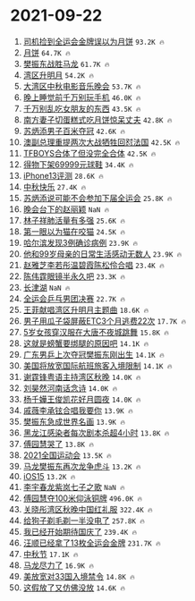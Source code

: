 # 2021-09-22

1. [司机捡到全运会金牌误以为月饼](https://s.weibo.com/weibo?q=%23%E5%8F%B8%E6%9C%BA%E6%8D%A1%E5%88%B0%E5%85%A8%E8%BF%90%E4%BC%9A%E9%87%91%E7%89%8C%E8%AF%AF%E4%BB%A5%E4%B8%BA%E6%9C%88%E9%A5%BC%23&Refer=top) `93.2K 🔥`
1. [月饼](https://s.weibo.com/weibo?q=%E6%9C%88%E9%A5%BC&Refer=top) `64.7K 🔥`
1. [樊振东战胜马龙](https://s.weibo.com/weibo?q=%E6%A8%8A%E6%8C%AF%E4%B8%9C%E6%88%98%E8%83%9C%E9%A9%AC%E9%BE%99&Refer=top) `61.7K 🔥`
1. [湾区升明月](https://s.weibo.com/weibo?q=%23%E6%B9%BE%E5%8C%BA%E5%8D%87%E6%98%8E%E6%9C%88%23&Refer=top) `54.2K 🔥`
1. [大湾区中秋电影音乐晚会](https://s.weibo.com/weibo?q=%23%E5%A4%A7%E6%B9%BE%E5%8C%BA%E4%B8%AD%E7%A7%8B%E7%94%B5%E5%BD%B1%E9%9F%B3%E4%B9%90%E6%99%9A%E4%BC%9A%23&Refer=top) `53.7K 🔥`
1. [晚上睡觉前千万别玩手机](https://s.weibo.com/weibo?q=%23%E6%99%9A%E4%B8%8A%E7%9D%A1%E8%A7%89%E5%89%8D%E5%8D%83%E4%B8%87%E5%88%AB%E7%8E%A9%E6%89%8B%E6%9C%BA%23&Refer=top) `46.0K 🔥`
1. [千万别乱吃女朋友的东西](https://s.weibo.com/weibo?q=%23%E5%8D%83%E4%B8%87%E5%88%AB%E4%B9%B1%E5%90%83%E5%A5%B3%E6%9C%8B%E5%8F%8B%E7%9A%84%E4%B8%9C%E8%A5%BF%23&Refer=top) `43.5K 🔥`
1. [南方妻子切蛋糕式吃月饼惊呆丈夫](https://s.weibo.com/weibo?q=%23%E5%8D%97%E6%96%B9%E5%A6%BB%E5%AD%90%E5%88%87%E8%9B%8B%E7%B3%95%E5%BC%8F%E5%90%83%E6%9C%88%E9%A5%BC%E6%83%8A%E5%91%86%E4%B8%88%E5%A4%AB%23&Refer=top) `42.8K 🔥`
1. [苏炳添男子百米夺冠](https://s.weibo.com/weibo?q=%23%E8%8B%8F%E7%82%B3%E6%B7%BB%E7%94%B7%E5%AD%90%E7%99%BE%E7%B1%B3%E5%A4%BA%E5%86%A0%23&Refer=top) `42.6K 🔥`
1. [澳副总理重提两次大战牺牲回怼法国](https://s.weibo.com/weibo?q=%23%E6%BE%B3%E5%89%AF%E6%80%BB%E7%90%86%E9%87%8D%E6%8F%90%E4%B8%A4%E6%AC%A1%E5%A4%A7%E6%88%98%E7%89%BA%E7%89%B2%E5%9B%9E%E6%80%BC%E6%B3%95%E5%9B%BD%23&Refer=top) `42.5K 🔥`
1. [TFBOYS合体了但没完全合体](https://s.weibo.com/weibo?q=%23TFBOYS%E5%90%88%E4%BD%93%E4%BA%86%E4%BD%86%E6%B2%A1%E5%AE%8C%E5%85%A8%E5%90%88%E4%BD%93%23&Refer=top) `42.5K 🔥`
1. [得物下架69999元球鞋](https://s.weibo.com/weibo?q=%23%E5%BE%97%E7%89%A9%E4%B8%8B%E6%9E%B669999%E5%85%83%E7%90%83%E9%9E%8B%23&Refer=top) `34.4K 🔥`
1. [iPhone13评测](https://s.weibo.com/weibo?q=%23iPhone13%E8%AF%84%E6%B5%8B%23&Refer=top) `28.6K 🔥`
1. [中秋快乐](https://s.weibo.com/weibo?q=%23%E4%B8%AD%E7%A7%8B%E5%BF%AB%E4%B9%90%23&Refer=top) `27.4K 🔥`
1. [苏炳添说可能不会参加下届全运会](https://s.weibo.com/weibo?q=%23%E8%8B%8F%E7%82%B3%E6%B7%BB%E8%AF%B4%E5%8F%AF%E8%83%BD%E4%B8%8D%E4%BC%9A%E5%8F%82%E5%8A%A0%E4%B8%8B%E5%B1%8A%E5%85%A8%E8%BF%90%E4%BC%9A%23&Refer=top) `25.8K 🔥`
1. [晚会台下的赵丽颖](https://s.weibo.com/weibo?q=%23%E6%99%9A%E4%BC%9A%E5%8F%B0%E4%B8%8B%E7%9A%84%E8%B5%B5%E4%B8%BD%E9%A2%96%23&Refer=top) `NaN 🔥`
1. [林子祥肺活量有多强](https://s.weibo.com/weibo?q=%23%E6%9E%97%E5%AD%90%E7%A5%A5%E8%82%BA%E6%B4%BB%E9%87%8F%E6%9C%89%E5%A4%9A%E5%BC%BA%23&Refer=top) `25.6K 🔥`
1. [第一眼以为猫在咬猫](https://s.weibo.com/weibo?q=%23%E7%AC%AC%E4%B8%80%E7%9C%BC%E4%BB%A5%E4%B8%BA%E7%8C%AB%E5%9C%A8%E5%92%AC%E7%8C%AB%23&Refer=top) `24.5K 🔥`
1. [哈尔滨发现3例确诊病例](https://s.weibo.com/weibo?q=%23%E5%93%88%E5%B0%94%E6%BB%A8%E5%8F%91%E7%8E%B03%E4%BE%8B%E7%A1%AE%E8%AF%8A%E7%97%85%E4%BE%8B%23&Refer=top) `23.9K 🔥`
1. [他和99岁母亲的日常生活感动无数人](https://s.weibo.com/weibo?q=%23%E4%BB%96%E5%92%8C99%E5%B2%81%E6%AF%8D%E4%BA%B2%E7%9A%84%E6%97%A5%E5%B8%B8%E7%94%9F%E6%B4%BB%E6%84%9F%E5%8A%A8%E6%97%A0%E6%95%B0%E4%BA%BA%23&Refer=top) `23.9K 🔥`
1. [赵雅芝李若彤温碧霞陈松伶合唱](https://s.weibo.com/weibo?q=%23%E8%B5%B5%E9%9B%85%E8%8A%9D%E6%9D%8E%E8%8B%A5%E5%BD%A4%E6%B8%A9%E7%A2%A7%E9%9C%9E%E9%99%88%E6%9D%BE%E4%BC%B6%E5%90%88%E5%94%B1%23&Refer=top) `23.4K 🔥`
1. [陈伟霆眼镜半永久吧](https://s.weibo.com/weibo?q=%23%E9%99%88%E4%BC%9F%E9%9C%86%E7%9C%BC%E9%95%9C%E5%8D%8A%E6%B0%B8%E4%B9%85%E5%90%A7%23&Refer=top) `23.3K 🔥`
1. [长津湖](https://s.weibo.com/weibo?q=%E9%95%BF%E6%B4%A5%E6%B9%96&Refer=top) `NaN 🔥`
1. [全运会乒乓男团决赛](https://s.weibo.com/weibo?q=%23%E5%85%A8%E8%BF%90%E4%BC%9A%E4%B9%92%E4%B9%93%E7%94%B7%E5%9B%A2%E5%86%B3%E8%B5%9B%23&Refer=top) `22.7K 🔥`
1. [王菲献唱湾区升明月主题曲](https://s.weibo.com/weibo?q=%23%E7%8E%8B%E8%8F%B2%E7%8C%AE%E5%94%B1%E6%B9%BE%E5%8C%BA%E5%8D%87%E6%98%8E%E6%9C%88%E4%B8%BB%E9%A2%98%E6%9B%B2%23&Refer=top) `18.6K 🔥`
1. [男子用瓜子袋屏蔽ETC3个月逃费22次](https://s.weibo.com/weibo?q=%23%E7%94%B7%E5%AD%90%E7%94%A8%E7%93%9C%E5%AD%90%E8%A2%8B%E5%B1%8F%E8%94%BDETC3%E4%B8%AA%E6%9C%88%E9%80%83%E8%B4%B922%E6%AC%A1%23&Refer=top) `17.7K 🔥`
1. [5岁女孩穿汉服在大唐不夜城跳舞](https://s.weibo.com/weibo?q=%235%E5%B2%81%E5%A5%B3%E5%AD%A9%E7%A9%BF%E6%B1%89%E6%9C%8D%E5%9C%A8%E5%A4%A7%E5%94%90%E4%B8%8D%E5%A4%9C%E5%9F%8E%E8%B7%B3%E8%88%9E%23&Refer=top) `15.8K 🔥`
1. [这就是螃蟹要绑腿的原因吧](https://s.weibo.com/weibo?q=%23%E8%BF%99%E5%B0%B1%E6%98%AF%E8%9E%83%E8%9F%B9%E8%A6%81%E7%BB%91%E8%85%BF%E7%9A%84%E5%8E%9F%E5%9B%A0%E5%90%A7%23&Refer=top) `14.1K 🔥`
1. [广东男乒上次夺冠樊振东刚出生](https://s.weibo.com/weibo?q=%23%E5%B9%BF%E4%B8%9C%E7%94%B7%E4%B9%92%E4%B8%8A%E6%AC%A1%E5%A4%BA%E5%86%A0%E6%A8%8A%E6%8C%AF%E4%B8%9C%E5%88%9A%E5%87%BA%E7%94%9F%23&Refer=top) `14.1K 🔥`
1. [美国将放宽国际航班旅客入境限制](https://s.weibo.com/weibo?q=%23%E7%BE%8E%E5%9B%BD%E5%B0%86%E6%94%BE%E5%AE%BD%E5%9B%BD%E9%99%85%E8%88%AA%E7%8F%AD%E6%97%85%E5%AE%A2%E5%85%A5%E5%A2%83%E9%99%90%E5%88%B6%23&Refer=top) `14.1K 🔥`
1. [谢霆锋粤语主持湾区秋晚](https://s.weibo.com/weibo?q=%23%E8%B0%A2%E9%9C%86%E9%94%8B%E7%B2%A4%E8%AF%AD%E4%B8%BB%E6%8C%81%E6%B9%BE%E5%8C%BA%E7%A7%8B%E6%99%9A%23&Refer=top) `14.0K 🔥`
1. [刘昊然河南话念诗](https://s.weibo.com/weibo?q=%23%E5%88%98%E6%98%8A%E7%84%B6%E6%B2%B3%E5%8D%97%E8%AF%9D%E5%BF%B5%E8%AF%97%23&Refer=top) `14.0K 🔥`
1. [杨千嬅王俊凯花好月圆夜](https://s.weibo.com/weibo?q=%23%E6%9D%A8%E5%8D%83%E5%AC%85%E7%8E%8B%E4%BF%8A%E5%87%AF%E8%8A%B1%E5%A5%BD%E6%9C%88%E5%9C%86%E5%A4%9C%23&Refer=top) `14.0K 🔥`
1. [戚薇李承铉合唱我要你](https://s.weibo.com/weibo?q=%23%E6%88%9A%E8%96%87%E6%9D%8E%E6%89%BF%E9%93%89%E5%90%88%E5%94%B1%E6%88%91%E8%A6%81%E4%BD%A0%23&Refer=top) `13.9K 🔥`
1. [樊振东急成世界名画](https://s.weibo.com/weibo?q=%23%E6%A8%8A%E6%8C%AF%E4%B8%9C%E6%80%A5%E6%88%90%E4%B8%96%E7%95%8C%E5%90%8D%E7%94%BB%23&Refer=top) `13.9K 🔥`
1. [黑龙江感染者每次剧本杀超4小时](https://s.weibo.com/weibo?q=%23%E9%BB%91%E9%BE%99%E6%B1%9F%E6%84%9F%E6%9F%93%E8%80%85%E6%AF%8F%E6%AC%A1%E5%89%A7%E6%9C%AC%E6%9D%80%E8%B6%854%E5%B0%8F%E6%97%B6%23&Refer=top) `13.8K 🔥`
1. [傅园慧哭了](https://s.weibo.com/weibo?q=%E5%82%85%E5%9B%AD%E6%85%A7%E5%93%AD%E4%BA%86&Refer=top) `13.8K 🔥`
1. [2021全国运动会](https://s.weibo.com/weibo?q=%232021%E5%85%A8%E5%9B%BD%E8%BF%90%E5%8A%A8%E4%BC%9A%23&Refer=top) `13.5K 🔥`
1. [马龙樊振东再次龙争虎斗](https://s.weibo.com/weibo?q=%23%E9%A9%AC%E9%BE%99%E6%A8%8A%E6%8C%AF%E4%B8%9C%E5%86%8D%E6%AC%A1%E9%BE%99%E4%BA%89%E8%99%8E%E6%96%97%23&Refer=top) `13.2K 🔥`
1. [iOS15](https://s.weibo.com/weibo?q=iOS15&Refer=top) `13.2K 🔥`
1. [李宇春龙紫岚七子之歌](https://s.weibo.com/weibo?q=%23%E6%9D%8E%E5%AE%87%E6%98%A5%E9%BE%99%E7%B4%AB%E5%B2%9A%E4%B8%83%E5%AD%90%E4%B9%8B%E6%AD%8C%23&Refer=top) `NaN 🔥`
1. [傅园慧夺100米仰泳铜牌](https://s.weibo.com/weibo?q=%23%E5%82%85%E5%9B%AD%E6%85%A7%E5%A4%BA100%E7%B1%B3%E4%BB%B0%E6%B3%B3%E9%93%9C%E7%89%8C%23&Refer=top) `496.0K 🔥`
1. [关晓彤湾区秋晚中国红礼服](https://s.weibo.com/weibo?q=%23%E5%85%B3%E6%99%93%E5%BD%A4%E6%B9%BE%E5%8C%BA%E7%A7%8B%E6%99%9A%E4%B8%AD%E5%9B%BD%E7%BA%A2%E7%A4%BC%E6%9C%8D%23&Refer=top) `322.4K 🔥`
1. [给狗子剃毛剃一半没电了](https://s.weibo.com/weibo?q=%23%E7%BB%99%E7%8B%97%E5%AD%90%E5%89%83%E6%AF%9B%E5%89%83%E4%B8%80%E5%8D%8A%E6%B2%A1%E7%94%B5%E4%BA%86%23&Refer=top) `257.8K 🔥`
1. [我已经开始期待国庆了](https://s.weibo.com/weibo?q=%23%E6%88%91%E5%B7%B2%E7%BB%8F%E5%BC%80%E5%A7%8B%E6%9C%9F%E5%BE%85%E5%9B%BD%E5%BA%86%E4%BA%86%23&Refer=top) `239.4K 🔥`
1. [汪顺已经拿了13枚全运会金牌](https://s.weibo.com/weibo?q=%23%E6%B1%AA%E9%A1%BA%E5%B7%B2%E7%BB%8F%E6%8B%BF%E4%BA%8613%E6%9E%9A%E5%85%A8%E8%BF%90%E4%BC%9A%E9%87%91%E7%89%8C%23&Refer=top) `231.7K 🔥`
1. [中秋节](https://s.weibo.com/weibo?q=%E4%B8%AD%E7%A7%8B%E8%8A%82&Refer=top) `17.1K 🔥`
1. [马龙尽力了](https://s.weibo.com/weibo?q=%23%E9%A9%AC%E9%BE%99%E5%B0%BD%E5%8A%9B%E4%BA%86%23&Refer=top) `16.9K 🔥`
1. [美放宽对33国入境禁令](https://s.weibo.com/weibo?q=%23%E7%BE%8E%E6%94%BE%E5%AE%BD%E5%AF%B933%E5%9B%BD%E5%85%A5%E5%A2%83%E7%A6%81%E4%BB%A4%23&Refer=top) `14.8K 🔥`
1. [这假放了又仿佛没放](https://s.weibo.com/weibo?q=%23%E8%BF%99%E5%81%87%E6%94%BE%E4%BA%86%E5%8F%88%E4%BB%BF%E4%BD%9B%E6%B2%A1%E6%94%BE%23&Refer=top) `14.6K 🔥`
